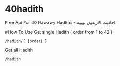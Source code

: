 # 40hadith
 Free Api For 40 Nawawy Hadiths -   احاديث الاربعون نووية

#How To Use
Get single Hadith ( order from 1 to 42 )

`/hadith/{ {order} }`

Get all Hadith

`/hadith`